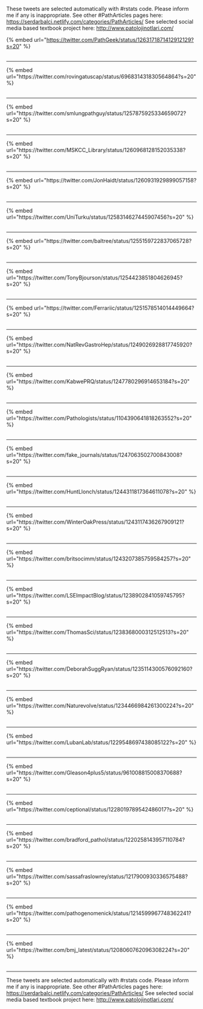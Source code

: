 

These tweets are selected automatically with #rstats code. Please inform me if any is inappropriate.
See other #PathArticles pages here: https://serdarbalci.netlify.com/categories/PathArticles/ 
See selected social media based textbook project here: http://www.patolojinotlari.com/

{% embed url="https://twitter.com/PathGeek/status/1263171871412912129?s=20" %}<br>
<br>
<hr>
{% embed url="https://twitter.com/rovingatuscap/status/696831431830564864?s=20" %}<br>
<br>
<hr>
{% embed url="https://twitter.com/smlungpathguy/status/1257875925334659072?s=20" %}<br>
<br>
<hr>
{% embed url="https://twitter.com/MSKCC_Library/status/1260968128152035338?s=20" %}<br>
<br>
<hr>
{% embed url="https://twitter.com/JonHaidt/status/1260931929899057158?s=20" %}<br>
<br>
<hr>
{% embed url="https://twitter.com/UniTurku/status/1258314627445907456?s=20" %}<br>
<br>
<hr>
{% embed url="https://twitter.com/baltree/status/1255159722837065728?s=20" %}<br>
<br>
<hr>
{% embed url="https://twitter.com/TonyBjourson/status/1254423851804626945?s=20" %}<br>
<br>
<hr>
{% embed url="https://twitter.com/Ferrariic/status/1251578514014449664?s=20" %}<br>
<br>
<hr>
{% embed url="https://twitter.com/NatRevGastroHep/status/1249026928817745920?s=20" %}<br>
<br>
<hr>
{% embed url="https://twitter.com/KabwePRQ/status/1247780296914653184?s=20" %}<br>
<br>
<hr>
{% embed url="https://twitter.com/Pathologists/status/1104390641818263552?s=20" %}<br>
<br>
<hr>
{% embed url="https://twitter.com/fake_journals/status/1247063502700843008?s=20" %}<br>
<br>
<hr>
{% embed url="https://twitter.com/HuntLlonch/status/1244311817364611078?s=20" %}<br>
<br>
<hr>
{% embed url="https://twitter.com/WinterOakPress/status/1243117436267909121?s=20" %}<br>
<br>
<hr>
{% embed url="https://twitter.com/britsocimm/status/1243207385759584257?s=20" %}<br>
<br>
<hr>
{% embed url="https://twitter.com/LSEImpactBlog/status/1238902841059745795?s=20" %}<br>
<br>
<hr>
{% embed url="https://twitter.com/ThomasSci/status/1238368000312512513?s=20" %}<br>
<br>
<hr>
{% embed url="https://twitter.com/DeborahSuggRyan/status/1235114300576092160?s=20" %}<br>
<br>
<hr>
{% embed url="https://twitter.com/Naturevolve/status/1234466984261300224?s=20" %}<br>
<br>
<hr>
{% embed url="https://twitter.com/LubanLab/status/1229548697438085122?s=20" %}<br>
<br>
<hr>
{% embed url="https://twitter.com/Gleason4plus5/status/961008815008370688?s=20" %}<br>
<br>
<hr>
{% embed url="https://twitter.com/ceptional/status/1228019789542486017?s=20" %}<br>
<br>
<hr>
{% embed url="https://twitter.com/bradford_pathol/status/1220258143957110784?s=20" %}<br>
<br>
<hr>
{% embed url="https://twitter.com/sassafraslowrey/status/1217900930336575488?s=20" %}<br>
<br>
<hr>
{% embed url="https://twitter.com/pathogenomenick/status/1214599967748362241?s=20" %}<br>
<br>
<hr>
{% embed url="https://twitter.com/bmj_latest/status/1208060762096308224?s=20" %}<br>
<br>
<hr>


These tweets are selected automatically with #rstats code. Please inform me if any is inappropriate.
See other #PathArticles pages here: https://serdarbalci.netlify.com/categories/PathArticles/ 
See selected social media based textbook project here: http://www.patolojinotlari.com/
